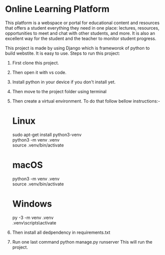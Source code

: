 # Online Learning Platform

This platform is a webspace or portal for educational content and resources that offers a student everything they need in one place: lectures, resources, opportunities to meet and chat with other students, and more. It is also an excellent way for the student and the teacher to monitor student progress.

This project is made by using Django which is frameworok of python to build webstite. It is easy to use.
Steps to run this project:
  1. First clone this project.
  2. Then open it with vs code.
  3. Install python in your device if you don't install yet.
  4. Then move to the project folder using terminal
  5. Then create a virtual environment. To do that follow bellow instructions:-
        # Linux
        sudo apt-get install python3-venv <br>
        python3 -m venv .venv <br>
        source .venv/bin/activate <br>

        # macOS
        python3 -m venv .venv <br>
        source .venv/bin/activate <br>

        # Windows
        py -3 -m venv .venv <br>
        .venv\scripts\activate <br>
  6. Then install all dedpendency in requirements.txt
  7. Run one last command python manage.py runserver
This will run the project.
